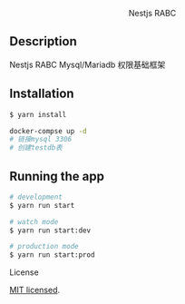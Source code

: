 <p align="center">
    Nestjs RABC

</p>

## Description

Nestjs RABC Mysql/Mariadb 权限基础框架

## Installation

```bash
$ yarn install

docker-compse up -d
# 链接mysql 3306 
# 创建testdb表
```

## Running the app

```bash
# development
$ yarn run start

# watch mode
$ yarn run start:dev

# production mode
$ yarn run start:prod
```

License

[MIT licensed](LICENSE).

